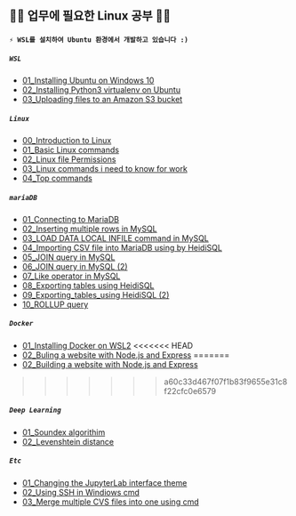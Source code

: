 ## 🐱‍💻 업무에 필요한 Linux 공부 🐱‍💻

#### `⚡ WSL를 설치하여 Ubuntu 환경에서 개발하고 있습니다 :) `



##### `WSL` 

- [01_Installing Ubuntu on Windows 10](https://github.com/JuheePak/linuxStudy/blob/master/WSL/01_Installing%20Ubuntu%20on%20Windows%2010.md)
- [02_Installing Python3 virtualenv on Ubuntu](https://github.com/JuheePak/linuxStudy/blob/master/WSL/02_Installing%20Python3%20virtualenv%20on%20Ubuntu.md)
- [03_Uploading files to an Amazon S3 bucket](https://github.com/JuheePak/linuxStudy/blob/master/WSL/03_Uploading%20files%20to%20an%20Amazon%20S3%20bucket.md)



##### `Linux`

- [00_Introduction to Linux](https://github.com/JuheePak/linuxStudy/blob/master/Linux/00_Introduction%20to%20Linux.md)
- [01_Basic Linux commands](https://github.com/JuheePak/linuxStudy/blob/master/Linux/01_Basic%20Linux%20commands.md)
- [02_Linux file Permissions](https://github.com/JuheePak/linuxStudy/blob/master/Linux/02_Linux%20file%20Permissions.md) 
- [03_Linux commands i need to know for work](https://github.com/JuheePak/linuxStudy/blob/master/Linux/03_Linux%20commands%20i%20need%20to%20know%20for%20work.md)
- [04_Top commands](https://github.com/JuheePak/linuxStudy/blob/master/Linux/04_Top%20commands.md)




##### `mariaDB`

- [01_Connecting to MariaDB](https://github.com/JuheePak/linuxStudy/blob/master/MariaDB/01_Connecting%20to%20MariaDB.md)
- [02_Inserting multiple rows in MySQL](https://github.com/JuheePak/linuxStudy/blob/master/MariaDB/02_Inserting%20multiple%20rows%20in%20MySQL.md)
- [03_LOAD DATA LOCAL INFILE command in MySQL](https://github.com/JuheePak/linuxStudy/blob/master/MariaDB/03_LOAD%20DATA%20LOCAL%20INFILE%20command%20in%20MySQL.md)
- [04_Importing CSV file into MariaDB using by HeidiSQL](https://github.com/JuheePak/linuxStudy/blob/master/MariaDB/04_Importing%20CSV%20file%20into%20MariaDB%20using%20by%20HeidiSQL.md)
- [05_JOIN query in MySQL](https://github.com/JuheePak/linuxStudy/blob/master/MariaDB/05_JOIN%20query%20in%20MySQL.md)
- [06_JOIN query in MySQL (2)](https://github.com/JuheePak/linuxStudy/blob/master/MariaDB/06_JOIN%20query%20in%20MySQL%20(2).md)
- [07_Like operator in MySQL](https://github.com/JuheePak/linuxStudy/blob/master/MariaDB/07_Like%20operator%20in%20MySQL.md)
- [08_Exporting tables using HeidiSQL](https://github.com/JuheePak/linuxStudy/blob/master/MariaDB/08_Exporting%20tables%20using%20HeidiSQL.md)
- [09_Exporting_tables_using HeidiSQL (2)](https://github.com/JuheePak/linuxStudy/blob/master/MariaDB/09_Exporting%20tables%20using%20HeidiSQL%20(2).md)
- [10_ROLLUP query](https://github.com/JuheePak/linuxStudy/blob/master/MariaDB/11_ROLLUP%20Query.md)

  

##### `Docker`

- [01_Installing Docker on WSL2](https://github.com/JuheePak/linuxStudy/blob/master/Docker/01_Installing%20Docker%20on%20WSL2.md)
<<<<<<< HEAD
- [02_Buling a website with Node.js and Express](https://github.com/JuheePak/linuxStudy/blob/master/Docker/02_Building%20a%20website%20with%20Node.js%20and%20Express.md)
=======
- [02_Building a website with Node.js and Express](https://github.com/JuheePak/linuxStudy/blob/master/Docker/02_Building%20a%20website%20with%20Node.js%20and%20Express.md)
>>>>>>> a60c33d467f07f1b83f9655e31c8f22cfc0e6579



##### `Deep Learning`

- [01_Soundex algorithim](https://github.com/JuheePak/linuxStudy/blob/master/Deep%20Learning/01_Soundex%20algorithm.md)
- [02_Levenshtein distance](https://github.com/JuheePak/linuxStudy/blob/master/Deep%20Learning/02_Levenshtein%20distance.md)



##### `Etc`

- [01_Changing the JupyterLab interface theme](https://github.com/JuheePak/linuxStudy/blob/master/Etc/01_Changing%20the%20JupyterLab%20interface%20theme.md)
- [02_Using SSH in Windiows cmd](https://github.com/JuheePak/linuxStudy/blob/master/Etc/02_Using%20SSH%20in%20Windows%20cmd.md)
- [03_Merge multiple CVS files into one using cmd](https://github.com/JuheePak/linuxStudy/blob/master/Etc/03_Merge%20multiple%20CVS%20files%20into%20one%20using%20cmd.md)
